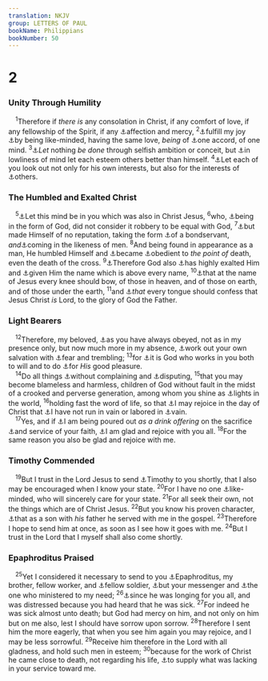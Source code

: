 ```yaml
---
translation: NKJV
group: LETTERS OF PAUL
bookName: Philippians 
bookNumber: 50
---
```


<div class="title"><h1>2</h1><h3>Unity Through Humility</h3></div>
<span class="verse phi_2_1"> <sup>1</sup>Therefore if <i>there</i> <i>is</i> any consolation in Christ, if any comfort of love, if any fellowship of the Spirit, if any <a data-toggle="tooltip" data-placement="bottom" title="Col. 3:12">⚓</a>affection and mercy, </span>
<span class="verse phi_2_2"><sup>2</sup><a data-toggle="tooltip" data-placement="bottom" title="John 3:29">⚓</a>fulfill my joy <a data-toggle="tooltip" data-placement="bottom" title="Rom. 12:16">⚓</a>by being like-minded, having the same love, <i>being</i> of <a data-toggle="tooltip" data-placement="bottom" title="Phil. 4:2">⚓</a>one accord, of one mind. </span>
<span class="verse phi_2_3"><sup>3</sup><a data-toggle="tooltip" data-placement="bottom" title="Gal. 5:26; James 3:14">⚓</a><i>Let</i> nothing <i>be</i> <i>done</i> through selfish ambition or conceit, but <a data-toggle="tooltip" data-placement="bottom" title="Rom. 12:10; Eph. 5:21">⚓</a>in lowliness of mind let each esteem others better than himself. </span>
<span class="verse phi_2_4"><sup>4</sup><a data-toggle="tooltip" data-placement="bottom" title="1 Cor. 13:5">⚓</a>Let each of you look out not only for his own interests, but also for the interests of <a data-toggle="tooltip" data-placement="bottom" title="Rom. 15:1, 2">⚓</a>others.<br/></span>
<div class="title"><h3>The Humbled and Exalted Christ</h3></div>
<span class="verse phi_2_5"> <sup>5</sup><a data-toggle="tooltip" data-placement="bottom" title="(Matt. 11:29); Rom. 15:3">⚓</a>Let this mind be in you which was also in Christ Jesus, </span>
<span class="verse phi_2_6"><sup>6</sup>who, <a data-toggle="tooltip" data-placement="bottom" title="2 Cor. 4:4">⚓</a>being in the form of God, did not consider it robbery to be equal with God, </span>
<span class="verse phi_2_7"><sup>7</sup><a data-toggle="tooltip" data-placement="bottom" title="Ps. 22:6">⚓</a>but made Himself of no reputation, taking the form <a data-toggle="tooltip" data-placement="bottom" title="Is. 42:1">⚓</a>of a bondservant, <i>and</i><a data-toggle="tooltip" data-placement="bottom" title="(John 1:14); Rom. 8:3; Gal. 4:4; (Heb. 2:17)">⚓</a>coming in the likeness of men. </span>
<span class="verse phi_2_8"><sup>8</sup>And being found in appearance as a man, He humbled Himself and <a data-toggle="tooltip" data-placement="bottom" title="Ps. 40:6–8; Matt. 26:39; John 10:18; (Rom. 5:19)">⚓</a>became <a data-toggle="tooltip" data-placement="bottom" title="Heb. 5:8">⚓</a>obedient to <i>the</i> <i>point</i> <i>of</i> death, even the death of the cross. </span>
<span class="verse phi_2_9"><sup>9</sup><a data-toggle="tooltip" data-placement="bottom" title="(Matt. 28:18); Heb. 2:9">⚓</a>Therefore God also <a data-toggle="tooltip" data-placement="bottom" title="Ps. 68:18; 110:1; Is. 52:13; Acts 2:33">⚓</a>has highly exalted Him and <a data-toggle="tooltip" data-placement="bottom" title="Is. 9:6; Luke 1:32; Eph. 1:21">⚓</a>given Him the name which is above every name, </span>
<span class="verse phi_2_10"><sup>10</sup><a data-toggle="tooltip" data-placement="bottom" title="Is. 45:23; Rom. 14:11; Rev. 5:13">⚓</a>that at the name of Jesus every knee should bow, of those in heaven, and of those on earth, and of those under the earth, </span>
<span class="verse phi_2_11"><sup>11</sup>and <a data-toggle="tooltip" data-placement="bottom" title="John 13:13; (Rom. 10:9; 14:9)">⚓</a><i>that</i> every tongue should confess that Jesus Christ <i>is</i> Lord, to the glory of God the Father.<br/></span>
<div class="title"><h3>Light Bearers</h3></div>
<span class="verse phi_2_12"> <sup>12</sup>Therefore, my beloved, <a data-toggle="tooltip" data-placement="bottom" title="Phil. 1:5, 6; 4:15">⚓</a>as you have always obeyed, not as in my presence only, but now much more in my absence, <a data-toggle="tooltip" data-placement="bottom" title="John 6:27, 29; 2 Pet. 1:10">⚓</a>work out your own salvation with <a data-toggle="tooltip" data-placement="bottom" title="Eph. 6:5">⚓</a>fear and trembling; </span>
<span class="verse phi_2_13"><sup>13</sup>for <a data-toggle="tooltip" data-placement="bottom" title="Rom. 12:3; 1 Cor. 12:6; 15:10; 2 Cor. 3:5; Heb. 13:20, 21">⚓</a>it is God who works in you both to will and to do <a data-toggle="tooltip" data-placement="bottom" title="Eph. 1:5">⚓</a>for <i>His</i> good pleasure.<br/></span>
<span class="verse phi_2_14"> <sup>14</sup>Do all things <a data-toggle="tooltip" data-placement="bottom" title="1 Cor. 10:10; 1 Pet. 4:9">⚓</a>without complaining and <a data-toggle="tooltip" data-placement="bottom" title="Rom. 14:1">⚓</a>disputing, </span>
<span class="verse phi_2_15"><sup>15</sup>that you may become blameless and harmless, children of God without fault in the midst of a crooked and perverse generation, among whom you shine as <a data-toggle="tooltip" data-placement="bottom" title="Matt. 5:15, 16">⚓</a>lights in the world, </span>
<span class="verse phi_2_16"><sup>16</sup>holding fast the word of life, so that <a data-toggle="tooltip" data-placement="bottom" title="2 Cor. 1:14">⚓</a>I may rejoice in the day of Christ that <a data-toggle="tooltip" data-placement="bottom" title="Gal. 2:2">⚓</a>I have not run in vain or labored in <a data-toggle="tooltip" data-placement="bottom" title="Is. 49:4; Gal. 4:11; 1 Thess. 3:5">⚓</a>vain.<br/></span>
<span class="verse phi_2_17"> <sup>17</sup>Yes, and if <a data-toggle="tooltip" data-placement="bottom" title="2 Cor. 12:15; 2 Tim. 4:6">⚓</a>I am being poured out <i>as</i> <i>a</i> <i>drink</i> <i>offering</i> on the sacrifice <a data-toggle="tooltip" data-placement="bottom" title="Num. 28:6, 7; Rom. 15:16">⚓</a>and service of your faith, <a data-toggle="tooltip" data-placement="bottom" title="2 Cor. 7:4">⚓</a>I am glad and rejoice with you all. </span>
<span class="verse phi_2_18"><sup>18</sup>For the same reason you also be glad and rejoice with me.<br/></span>
<div class="title"><h3>Timothy Commended</h3></div>
<span class="verse phi_2_19"> <sup>19</sup>But I trust in the Lord Jesus to send <a data-toggle="tooltip" data-placement="bottom" title="Rom. 16:21">⚓</a>Timothy to you shortly, that I also may be encouraged when I know your state. </span>
<span class="verse phi_2_20"><sup>20</sup>For I have no one <a data-toggle="tooltip" data-placement="bottom" title="1 Cor. 16:10; 2 Tim. 3:10">⚓</a>like-minded, who will sincerely care for your state. </span>
<span class="verse phi_2_21"><sup>21</sup>For all seek their own, not the things which are of Christ Jesus. </span>
<span class="verse phi_2_22"><sup>22</sup>But you know his proven character, <a data-toggle="tooltip" data-placement="bottom" title="1 Cor. 4:17">⚓</a>that as a son with <i>his</i> father he served with me in the gospel. </span>
<span class="verse phi_2_23"><sup>23</sup>Therefore I hope to send him at once, as soon as I see how it goes with me. </span>
<span class="verse phi_2_24"><sup>24</sup>But I trust in the Lord that I myself shall also come shortly.<br/></span>
<div class="title"><h3>Epaphroditus Praised</h3></div>
<span class="verse phi_2_25"> <sup>25</sup>Yet I considered it necessary to send to you <a data-toggle="tooltip" data-placement="bottom" title="Phil. 4:18">⚓</a>Epaphroditus, my brother, fellow worker, and <a data-toggle="tooltip" data-placement="bottom" title="Philem. 2">⚓</a>fellow soldier, <a data-toggle="tooltip" data-placement="bottom" title="John 13:16; 2 Cor. 8:23">⚓</a>but your messenger and <a data-toggle="tooltip" data-placement="bottom" title="2 Cor. 11:9">⚓</a>the one who ministered to my need; </span>
<span class="verse phi_2_26"><sup>26</sup><a data-toggle="tooltip" data-placement="bottom" title="Phil. 1:8">⚓</a>since he was longing for you all, and was distressed because you had heard that he was sick. </span>
<span class="verse phi_2_27"><sup>27</sup>For indeed he was sick almost unto death; but God had mercy on him, and not only on him but on me also, lest I should have sorrow upon sorrow. </span>
<span class="verse phi_2_28"><sup>28</sup>Therefore I sent him the more eagerly, that when you see him again you may rejoice, and I may be less sorrowful. </span>
<span class="verse phi_2_29"><sup>29</sup>Receive him therefore in the Lord with all gladness, and hold such men in esteem; </span>
<span class="verse phi_2_30"><sup>30</sup>because for the work of Christ he came close to death, not regarding his life, <a data-toggle="tooltip" data-placement="bottom" title="1 Cor. 16:17; Phil. 4:10">⚓</a>to supply what was lacking in your service toward me.<br/></span>
